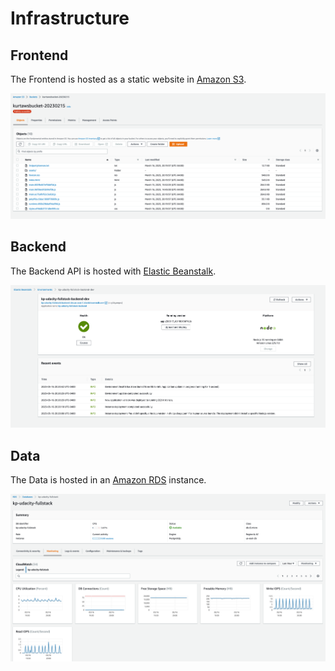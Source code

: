 # Infrastructure

## Frontend

The Frontend is hosted as a static website in [Amazon S3](https://aws.amazon.com/s3/).

![Frontend Infrastructure](../screenshots/S3.png)

## Backend

The Backend API is hosted with [Elastic Beanstalk](https://aws.amazon.com/elasticbeanstalk/).

![Backend Infrastructure](../screenshots/EB.png)

## Data

The Data is hosted in an [Amazon RDS](https://aws.amazon.com/rds/) instance.

![Data Infrastructure](../screenshots/RDS.png)
